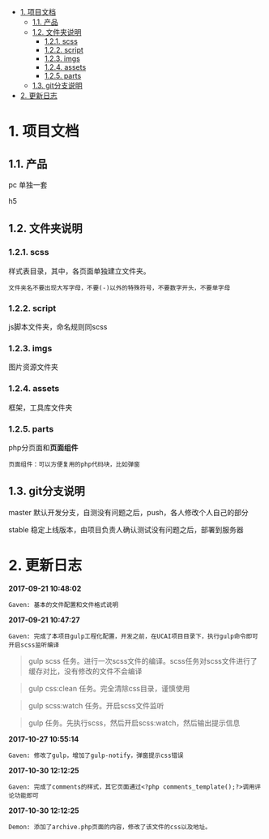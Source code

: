 
<!-- TOC -->

- [1. 项目文档](#1-项目文档)
    - [1.1. 产品](#11-产品)
    - [1.2. 文件夹说明](#12-文件夹说明)
        - [1.2.1. scss](#121-scss)
        - [1.2.2. script](#122-script)
        - [1.2.3. imgs](#123-imgs)
        - [1.2.4. assets](#124-assets)
        - [1.2.5. parts](#125-parts)
    - [1.3. git分支说明](#13-git分支说明)
- [2. 更新日志](#2-更新日志)

<!-- /TOC -->

# 1. 项目文档

## 1.1. 产品 

pc 单独一套

h5

## 1.2. 文件夹说明

### 1.2.1. scss 

样式表目录，其中，各页面单独建立文件夹。

    文件夹名不要出现大写字母，不要(-)以外的特殊符号，不要数字开头，不要单字母

### 1.2.2. script 

js脚本文件夹，命名规则同scss

### 1.2.3. imgs 

图片资源文件夹

### 1.2.4. assets 

框架，工具库文件夹

### 1.2.5. parts 

php分页面和**页面组件**

    页面组件：可以方便复用的php代码块，比如弹窗

## 1.3. git分支说明

master 默认开发分支，自测没有问题之后，push，各人修改个人自己的部分

stable 稳定上线版本，由项目负责人确认测试没有问题之后，部署到服务器

# 2. 更新日志

**2017-09-21 10:48:02**

    Gaven: 基本的文件配置和文件格式说明

**2017-09-21 10:47:27**

    Gaven: 完成了本项目gulp工程化配置，开发之前，在UCAI项目目录下，执行gulp命令即可开启scss监听编译

> gulp scss 任务。进行一次scss文件的编译。scss任务对scss文件进行了缓存对比，没有修改的文件不会编译

> gulp css:clean 任务。完全清除css目录，谨慎使用

> gulp scss:watch 任务。开启scss文件监听

> gulp 任务。先执行scss，然后开启scss:watch，然后输出提示信息

**2017-10-27 10:55:14**

    Gaven: 修改了gulp，增加了gulp-notify，弹窗提示css错误

**2017-10-30 12:12:25**

    Gaven: 完成了comments的样式，其它页面通过<?php comments_template();?>调用评论功能即可

**2017-10-30 12:12:25**
    
    Demon: 添加了archive.php页面的内容，修改了该文件的css以及地址。
        
